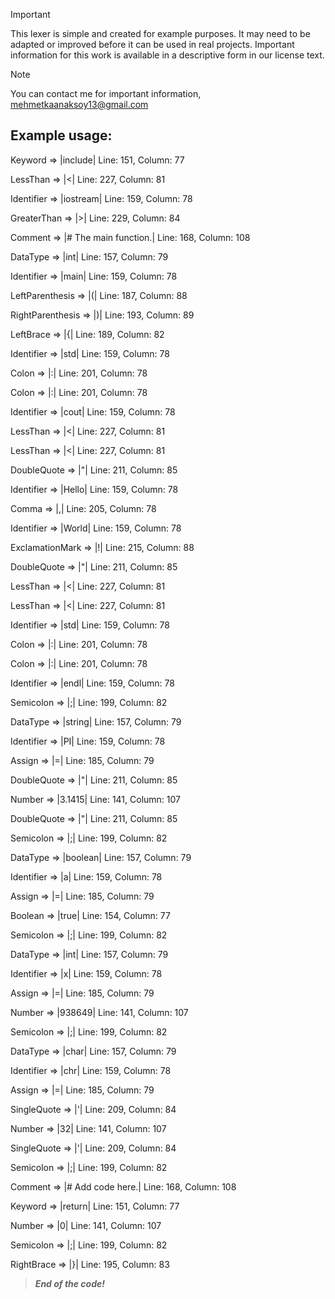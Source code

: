> [!IMPORTANT]
> This lexer is simple and created for example purposes. It may need to be adapted or improved before it can be used in real projects. Important information for this work is available in a descriptive form in our license text.

> [!NOTE]
> You can contact me for important information, mehmetkaanaksoy13@gmail.com

## Example usage:

Keyword => |include|                       Line: 151, Column: 77

LessThan => |<|                             Line: 227, Column: 81

Identifier => |iostream|                Line: 159, Column: 78

GreaterThan => |>|              Line: 229, Column: 84

Comment => |# The main function.|               Line: 168, Column: 108

DataType => |int|               Line: 157, Column: 79

Identifier => |main|            Line: 159, Column: 78

LeftParenthesis => |(|          Line: 187, Column: 88

RightParenthesis => |)|                 Line: 193, Column: 89

LeftBrace => |{|                Line: 189, Column: 82

Identifier => |std|             Line: 159, Column: 78

Colon => |:|            Line: 201, Column: 78

Colon => |:|            Line: 201, Column: 78

Identifier => |cout|            Line: 159, Column: 78

LessThan => |<|                 Line: 227, Column: 81

LessThan => |<|                 Line: 227, Column: 81

DoubleQuote => |"|              Line: 211, Column: 85

Identifier => |Hello|           Line: 159, Column: 78

Comma => |,|            Line: 205, Column: 78

Identifier => |World|           Line: 159, Column: 78

ExclamationMark => |!|          Line: 215, Column: 88

DoubleQuote => |"|              Line: 211, Column: 85

LessThan => |<|                 Line: 227, Column: 81

LessThan => |<|                 Line: 227, Column: 81

Identifier => |std|             Line: 159, Column: 78

Colon => |:|            Line: 201, Column: 78

Colon => |:|            Line: 201, Column: 78

Identifier => |endl|            Line: 159, Column: 78

Semicolon => |;|                Line: 199, Column: 82

DataType => |string|            Line: 157, Column: 79

Identifier => |PI|              Line: 159, Column: 78

Assign => |=|           Line: 185, Column: 79

DoubleQuote => |"|              Line: 211, Column: 85

Number => |3.1415|              Line: 141, Column: 107

DoubleQuote => |"|              Line: 211, Column: 85

Semicolon => |;|                Line: 199, Column: 82

DataType => |boolean|           Line: 157, Column: 79

Identifier => |a|               Line: 159, Column: 78

Assign => |=|           Line: 185, Column: 79

Boolean => |true|               Line: 154, Column: 77

Semicolon => |;|                Line: 199, Column: 82

DataType => |int|               Line: 157, Column: 79

Identifier => |x|               Line: 159, Column: 78

Assign => |=|           Line: 185, Column: 79

Number => |938649|              Line: 141, Column: 107

Semicolon => |;|                Line: 199, Column: 82

DataType => |char|              Line: 157, Column: 79

Identifier => |chr|             Line: 159, Column: 78

Assign => |=|           Line: 185, Column: 79

SingleQuote => |'|              Line: 209, Column: 84

Number => |32|          Line: 141, Column: 107

SingleQuote => |'|              Line: 209, Column: 84

Semicolon => |;|                Line: 199, Column: 82

Comment => |# Add code here.|           Line: 168, Column: 108

Keyword => |return|             Line: 151, Column: 77

Number => |0|           Line: 141, Column: 107

Semicolon => |;|                Line: 199, Column: 82

RightBrace => |}|               Line: 195, Column: 83

> **_End of the code!_**
